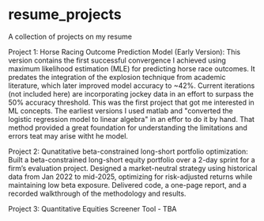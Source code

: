 # resume_projects
A collection of projects on my resume

Project 1: Horse Racing Outcome Prediction Model (Early Version):
This version contains the first successful convergence I achieved using maximum likelihood estimation (MLE) for predicting horse race outcomes. It predates the integration of the explosion technique from academic literature, which later improved model accuracy to ~42%. Current iterations (not included here) are incorporating jockey data in an effort to surpass the 50% accuracy threshold. This was the first project that got me interested in ML concepts. The earliest versions I used matlab and "converted the logistic regression model to linear algebra" in an effor to do it by hand. That method provided a great foundation for understanding the limitations and errors teat may arise witht he model.

Project 2: Qunatitative beta-constrained long-short portfolio optimization:
Built a beta-constrained long-short equity portfolio over a 2-day sprint for a firm’s evaluation project. Designed a market-neutral strategy using historical data from Jan 2022 to mid-2025, optimizing for risk-adjusted returns while maintaining low beta exposure. Delivered code, a one-page report, and a recorded walkthrough of the methodology and results.

Project 3: Quantitative Equities Screener Tool - TBA 
